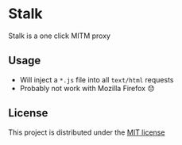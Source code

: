 # Stalk

Stalk is a one click MITM proxy

## Usage

- Will inject a `*.js` file into all `text/html` requests
- Probably not work with Mozilla Firefox 😞

## License

This project is distributed under the [MIT license](LICENSE)
